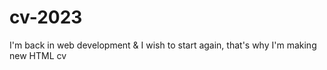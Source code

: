 # cv-2023
I'm back in web development &amp; I wish to start again, that's why I'm making new HTML cv
